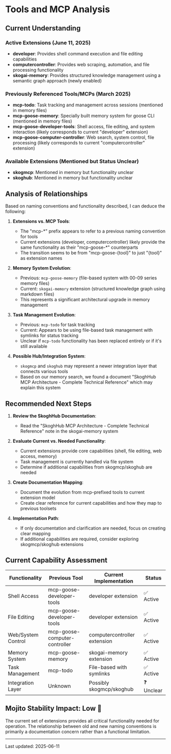# Tools and MCP Analysis

## Current Understanding

### Active Extensions (June 11, 2025)
- **developer**: Provides shell command execution and file editing capabilities
- **computercontroller**: Provides web scraping, automation, and file processing functionality
- **skogai-memory**: Provides structured knowledge management using a semantic graph approach (newly enabled)

### Previously Referenced Tools/MCPs (March 2025)
- **mcp-todo**: Task tracking and management across sessions (mentioned in memory files)
- **mcp-goose-memory**: Specially built memory system for goose CLI (mentioned in memory files)
- **mcp-goose-developer-tools**: Shell access, file editing, and system interaction (likely corresponds to current "developer" extension)
- **mcp-goose-computer-controller**: Web search, system control, file processing (likely corresponds to current "computercontroller" extension)

### Available Extensions (Mentioned but Status Unclear)
- **skogmcp**: Mentioned in memory but functionality unclear
- **skoghub**: Mentioned in memory but functionality unclear

## Analysis of Relationships

Based on naming conventions and functionality described, I can deduce the following:

1. **Extensions vs. MCP Tools**: 
   - The "mcp-*" prefix appears to refer to a previous naming convention for tools
   - Current extensions (developer, computercontroller) likely provide the same functionality as their "mcp-goose-*" counterparts
   - The transition seems to be from "mcp-goose-{tool}" to just "{tool}" as extension names

2. **Memory System Evolution**:
   - Previous: `mcp-goose-memory` (file-based system with 00-09 series memory files)
   - Current: `skogai-memory` extension (structured knowledge graph using markdown files)
   - This represents a significant architectural upgrade in memory management

3. **Task Management Evolution**:
   - Previous: `mcp-todo` for task tracking
   - Current: Appears to be using file-based task management with symlinks for status tracking
   - Unclear if `mcp-todo` functionality has been replaced entirely or if it's still available

4. **Possible Hub/Integration System**:
   - `skogmcp` and `skoghub` may represent a newer integration layer that connects various tools
   - Based on our memory search, we found a document "SkoghHub MCP Architecture - Complete Technical Reference" which may explain this system

## Recommended Next Steps

1. **Review the SkoghHub Documentation**: 
   - Read the "SkoghHub MCP Architecture - Complete Technical Reference" note in the skogai-memory system

2. **Evaluate Current vs. Needed Functionality**:
   - Current extensions provide core capabilities (shell, file editing, web access, memory)
   - Task management is currently handled via file system
   - Determine if additional capabilities from skogmcp/skoghub are needed

3. **Create Documentation Mapping**:
   - Document the evolution from mcp-prefixed tools to current extension model
   - Create clear reference for current capabilities and how they map to previous toolsets

4. **Implementation Path**:
   - If only documentation and clarification are needed, focus on creating clear mapping
   - If additional capabilities are required, consider exploring skogmcp/skoghub extensions

## Current Capability Assessment

| Functionality | Previous Tool | Current Implementation | Status |
|---------------|--------------|------------------------|--------|
| Shell Access | mcp-goose-developer-tools | developer extension | ✅ Active |
| File Editing | mcp-goose-developer-tools | developer extension | ✅ Active |
| Web/System Control | mcp-goose-computer-controller | computercontroller extension | ✅ Active |
| Memory System | mcp-goose-memory | skogai-memory extension | ✅ Active |
| Task Management | mcp-todo | File-based with symlinks | ✅ Active |
| Integration Layer | Unknown | Possibly skogmcp/skoghub | ❓ Unclear |

## Mojito Stability Impact: Low 🍹

The current set of extensions provides all critical functionality needed for operation. The relationship between old and new naming conventions is primarily a documentation concern rather than a functional limitation.

---

Last updated: 2025-06-11
